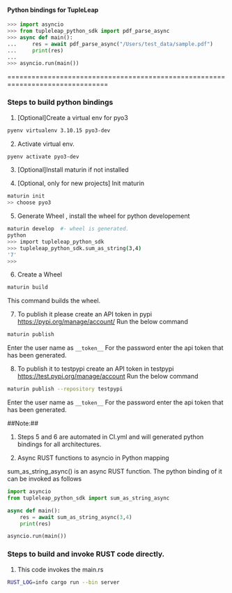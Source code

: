 #### Python bindings for TupleLeap

```python
>>> import asyncio
>>> from tupleleap_python_sdk import pdf_parse_async
>>> async def main():
...     res = await pdf_parse_async("/Users/test_data/sample.pdf")
...     print(res)
...
>>> asyncio.run(main())
```



===============================================================================
### Steps to build python bindings

1. [Optional]Create a virtual env for pyo3
```bash
pyenv virtualenv 3.10.15 pyo3-dev
```

2. Activate virtual env.
```bash
pyenv activate pyo3-dev
```

3. [Optional]Install maturin if not installed

4. [Optional, only for new projects] Init maturin
```bash
maturin init
>> choose pyo3
```

5. Generate Wheel , install the wheel for python developement
```bash
maturin develop  #- wheel is generated.
python
>>> import tupleleap_python_sdk
>>> tupleleap_python_sdk.sum_as_string(3,4)
'7'
>>>

```

6. Create a Wheel
```bash
maturin build
```
This command builds the wheel.

7. To publish it please create an API token in pypi https://pypi.org/manage/account/
Run the below command
```bash
maturin publish
```
Enter the user name as `__token__`
For the password enter the api token that has been generated.

8. To publish it to testpypi create an API token in testpypi https://test.pypi.org/manage/account
Run the below command
```bash
maturin publish --repository testpypi
```
Enter the user name as `__token__`
For the password enter the api token that has been generated.



##Note:##
1. Steps 5 and 6 are automated in CI.yml and will generated python bindings for all architectures.

2. Async RUST functions to asyncio in Python mapping

sum_as_string_async() is an async RUST function. The python binding of it can be invoked as follows
```python
import asyncio
from tupleleap_python_sdk import sum_as_string_async

async def main():
    res = await sum_as_string_async(3,4)
    print(res)

asyncio.run(main())
```


### Steps to build and invoke RUST code directly.

1. This code invokes the main.rs
```bash
RUST_LOG=info cargo run --bin server
```